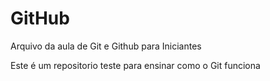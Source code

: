 # GitHub

Arquivo da aula de Git e Github para Iniciantes

Este é um repositorio teste para ensinar como o Git funciona
